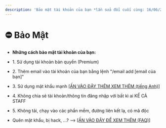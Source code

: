 ```yaml
---
description: 'Bảo mật tài khoản của bạn *lần sửa đổi cuối cùng: 16/06/2024 18h GMT +7'
---
```


# ⛔ Bảo Mật

* **Những cách bảo mật tài khoản của bạn:**
* 1\. Sử dụng tài khoản bản quyền (Premium)
* 2\. Thêm email vào tài khoản của bạn bằng lệnh "/email add \[email của bạn]"
* 3\. Sử dụng mật khẩu mạnh [\[ẤN VÀO ĐÂY THÊM XEM THÊM (tiếng Anh)\]](https://edu.gcfglobal.org/en/techsavvy/password-tips/1/)
* 4\. Không chia sẻ tài khoản/thông tin đăng nhập với bất kì ai KỂ CẢ STAFF
* 5\. Không tải, chạy vào các phần mềm, đường liên kết lạ, có mã độc



* Quên mật khẩu, bị hack, ...? --> [\[ẤN VÀO ĐÂY ĐỂ XEM THÊM (FAQ)\]](https://www.asakamc.xyz/wiki/faq.html)
